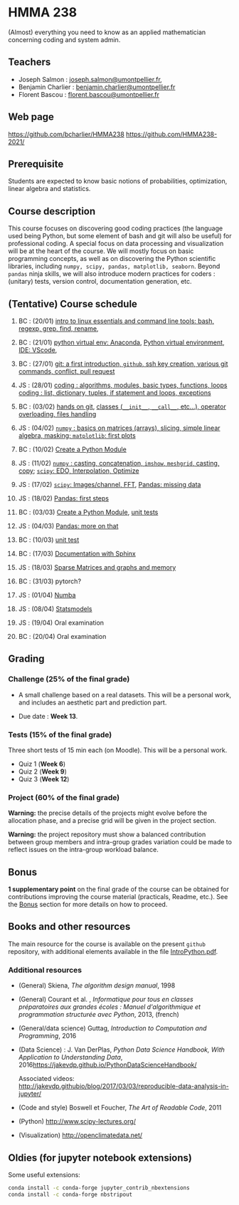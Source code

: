 # HMMA 238

(Almost) everything you need to know as an applied mathematician concerning coding and system admin.

## Teachers

- Joseph Salmon : joseph.salmon@umontpellier.fr,
- Benjamin Charlier : benjamin.charlier@umontpellier.fr
- Florent Bascou : florent.bascou@umontpellier.fr

## Web page

<https://github.com/bcharlier/HMMA238>
<https://github.com/HMMA238-2021/>

## Prerequisite

Students are expected to know basic notions of probabilities, optimization, linear algebra and statistics.

## Course description

This course focuses on discovering good coding practices (the language used being Python, but some element of bash and git will also be useful) for professional coding.
A special focus on data processing and visualization will be at the heart of the course.
We will mostly focus on basic programming concepts, as well as on discovering the Python scientific libraries, including ```numpy, scipy, pandas, matplotlib, seaborn```.
Beyond `pandas` ninja skills, we will also introduce modern practices for coders : (unitary) tests, version control, documentation generation, etc.


## (Tentative) Course schedule

1. BC : (20/01) [intro to linux essentials and command line tools: bash, regexp, grep, find, rename](Bash/),

2. BC : (21/01) [python virtual env: Anaconda](Venv/), [Python virtual environment](Venv/), [IDE: VScode](IDE/),

3. BC : (27/01) [git: a first introduction, `github`, ssh key creation, various git commands, conflict, pull request](Git/)

4. JS : (28/01) [coding : algorithms, modules, basic types, functions, loops](Intro-Python/) [coding : list, dictionary, tuples, if statement and loops, exceptions](Intro-Python/)

5. BC : (03/02) [hands on git](Git/), [classes (`__init__`, `__call__`, etc...), operator overloading, files handling](Intro-Python/)

6. JS : (04/02) [`numpy` : basics on matrices (arrays), slicing, simple linear algebra, masking; `matplotlib`: first plots](Numpy-Matplotlib/)

7. BC : (10/02) [Create a Python Module](Python-modules/)

8. JS : (11/02) [`numpy` : casting, concatenation, `imshow`, `meshgrid`, casting, copy](Numpy-Matplotlib/);  [`scipy`: EDO, Interpolation, Optimize](Scipy/)

9. JS : (17/02) [`scipy`: Images/channel, FFT](Scipy/), [Pandas: missing data](Pandas/)

10. JS : (18/02) [Pandas: first steps](Pandas/)

11. BC : (03/03) [Create a Python Module](Python-modules/), [unit tests](Tests-CI/)

12. JS : (04/03) [Pandas: more on that](Pandas/)

13. BC : (10/03) [unit test](Tests-CI/)

14. BC : (17/03) [Documentation with Sphinx](Docs/)

15. JS : (18/03) [Sparse Matrices and graphs and memory](TempsMemoire/)

16. BC : (31/03) pytorch? 

17. JS : (01/04) [Numba](Numba/)

18. JS : (08/04) [Statsmodels](Statsmodels/)

19. JS : (19/04) Oral examination

20. BC : (20/04) Oral examination

## Grading

### Challenge (25% of the final grade)

- A small challenge based on a real datasets. This will be a personal work, and includes an aesthetic part and prediction part. 

- Due date : **Week 13**.

### Tests (15% of the final grade)
Three short tests of 15 min each (on Moodle). This will be a personal work.

- Quiz 1 (**Week 6**)
- Quiz 2 (**Week 9**)
- Quiz 3 (**Week 12**)

### Project (60% of the final grade)

**Warning:** the precise details of the projects might evolve before the allocation phase, and a precise grid will be given in the project section.

**Warning:** the project repository must show a balanced contribution between group members and intra-group grades variation could be made to reflect issues on the intra-group workload balance.


## Bonus

**1 supplementary point** on the final grade of the course can be obtained for contributions improving the course material (practicals, Readme, etc.).
See the [Bonus](Bonus/) section for more details on how to proceed.


## Books and other resources

The main resource for the course is available on the present `github` repository, with additional elements available in the file [IntroPython.pdf](http://josephsalmon.eu/enseignement/Montpellier/HLMA310/IntroPython.pdf).

### Additional resources

- (General) Skiena, *The algorithm design manual*, 1998
- (General) Courant et al. , *Informatique pour tous en classes préparatoires aux grandes écoles : Manuel d'algorithmique et programmation structurée avec Python*,
2013, (french)
- (General/data science) Guttag, *Introduction to Computation and Programming*,
2016
- (Data Science) : J. Van DerPlas, *Python Data Science Handbook, With Application to Understanding Data*, 2016<https://jakevdp.github.io/PythonDataScienceHandbook/>
    
    Associated videos: <http://jakevdp.githubio/blog/2017/03/03/reproducible-data-analysis-in-jupyter/>

- (Code and style) Boswell et Foucher, *The Art of Readable Code*, 2011
- (Python) <http://www.scipy-lectures.org/>
- (Visualization) <http://openclimatedata.net/>


## Oldies (for jupyter notebook extensions)

Some useful extensions:

```bash
conda install -c conda-forge jupyter_contrib_nbextensions
conda install -c conda-forge nbstripout
```
